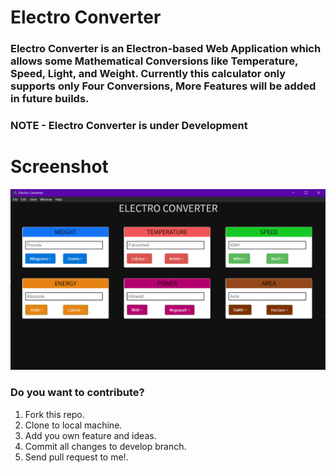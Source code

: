 # Electro Converter

### Electro Converter is an Electron-based Web Application which allows some Mathematical Conversions like Temperature, Speed, Light, and Weight. Currently this calculator only supports only Four Conversions, More Features will be added in future builds.

### NOTE - Electro Converter is under Development

# Screenshot

<img src="index/img/screenshot.png"
     alt="Application Screenshot"/>

### **Do you want to contribute?**

1. Fork this repo.
2. Clone to local machine.
3. Add you own feature and ideas.
4. Commit all changes to develop branch.
5. Send pull request to me!.
